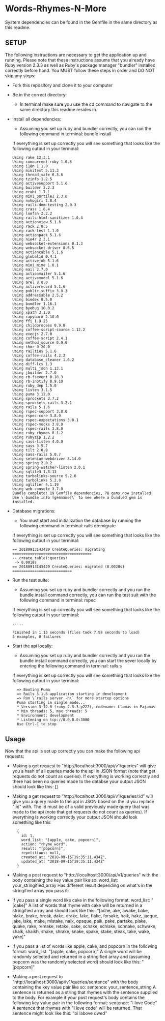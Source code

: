 # Words-Rhymes-N-More


System dependencies can be found in the Gemfile in the same directory as this readme.

SETUP
---------------------

The following instructions are necessary to get the application up and running.
Please note that these instructions assume that you already have Ruby version 2.3.3 as well as Ruby's package manager "bundler" installed correctly before hand.
You MUST follow these steps in order and DO NOT skip any steps:

* Fork this repository and clone it to your computer

* Be in the correct directory:
  * In terminal make sure you use the cd command to navigate to the same directory this readme resides in.

* Install all dependencies:
  * Assuming you set up ruby and bundler correctly, you can ran the following command in terminal:
  bundle install

  If everything is set up correctly you will see something that looks like the following output in your terminal:

      Using rake 12.3.1
      Using concurrent-ruby 1.0.5
      Using i18n 1.1.0
      Using minitest 5.11.3
      Using thread_safe 0.3.6
      Using tzinfo 1.2.5
      Using activesupport 5.1.6
      Using builder 3.2.3
      Using erubi 1.7.1
      Using mini_portile2 2.3.0
      Using nokogiri 1.8.4
      Using rails-dom-testing 2.0.3
      Using crass 1.0.4
      Using loofah 2.2.2
      Using rails-html-sanitizer 1.0.4
      Using actionview 5.1.6
      Using rack 2.0.5
      Using rack-test 1.1.0
      Using actionpack 5.1.6
      Using nio4r 2.3.1
      Using websocket-extensions 0.1.3
      Using websocket-driver 0.6.5
      Using actioncable 5.1.6
      Using globalid 0.4.1
      Using activejob 5.1.6
      Using mini_mime 1.0.1
      Using mail 2.7.0
      Using actionmailer 5.1.6
      Using activemodel 5.1.6
      Using arel 8.0.0
      Using activerecord 5.1.6
      Using public_suffix 3.0.3
      Using addressable 2.5.2
      Using bindex 0.5.0
      Using bundler 1.16.1
      Using byebug 10.0.2
      Using xpath 3.1.0
      Using capybara 2.18.0
      Using ffi 1.9.25
      Using childprocess 0.9.0
      Using coffee-script-source 1.12.2
      Using execjs 2.7.0
      Using coffee-script 2.4.1
      Using method_source 0.9.0
      Using thor 0.20.0
      Using railties 5.1.6
      Using coffee-rails 4.2.2
      Using database_cleaner 1.6.2
      Using diff-lcs 1.3
      Using multi_json 1.13.1
      Using jbuilder 2.7.0
      Using rb-fsevent 0.10.3
      Using rb-inotify 0.9.10
      Using ruby_dep 1.5.0
      Using listen 3.1.5
      Using puma 3.12.0
      Using sprockets 3.7.2
      Using sprockets-rails 3.2.1
      Using rails 5.1.6
      Using rspec-support 3.8.0
      Using rspec-core 3.8.0
      Using rspec-expectations 3.8.1
      Using rspec-mocks 3.8.0
      Using rspec-rails 3.8.0
      Using ruby_rhymes 0.1.2
      Using rubyzip 1.2.2
      Using sass-listen 4.0.0
      Using sass 3.5.7
      Using tilt 2.0.8
      Using sass-rails 5.0.7
      Using selenium-webdriver 3.14.0
      Using spring 2.0.2
      Using spring-watcher-listen 2.0.1
      Using sqlite3 1.3.13
      Using turbolinks-source 5.2.0
      Using turbolinks 5.2.0
      Using uglifier 4.1.19
      Using web-console 3.7.0
      Bundle complete! 19 Gemfile dependencies, 78 gems now installed.
      Use \`bundle info [gemname]\` to see where a bundled gem is installed.

* Database migrations:
  * You must start and initialization the database by running the following command in terminal:
  rails db:migrate

  If everything is set up correctly you will see something that looks like the following output in your terminal:

      == 20180913143429 CreateQueries: migrating ====================================
      -- create_table(:queries)
       -> 0.0018s
      == 20180913143429 CreateQueries: migrated (0.0020s) ===========================

* Run the test suite:
  * Assuming you set up ruby and bundler correctly and you ran the bundle install command correctly, you can run the test suit with the following command in terminal:
  rspec

  If everything is set up correctly you will see something that looks like the following output in your terminal:

      .....

      Finished in 1.13 seconds (files took 7.98 seconds to load)
      5 examples, 0 failures

* Start the api locally:
  * Assuming you set up ruby and bundler correctly and you ran the bundle install command correctly, you can start the sever locally by entering the following command in terminal:
  rails s

  If everything is set up correctly you will see something that looks like the following output in your terminal:

        => Booting Puma
        => Rails 5.1.6 application starting in development
        => Run \`rails server -h\` for more startup options
        Puma starting in single mode...
        * Version 3.12.0 (ruby 2.3.3-p222), codename: Llamas in Pajamas
        * Min threads: 5, max threads: 5
        * Environment: development
        * Listening on tcp://0.0.0.0:3000
        Use Ctrl-C to stop


Usage
---------------------

Now that the api is set up correctly you can make the following api requests:

* Making a get request to "http://localhost:3000/api/v1/queries" will give you a hash of all queries made to the api in JSON format (note that get requests do not count as queries). If everything is working correctly and there has been no queries made to the databse your output JSON should look like this:
          []


* Making a get request to "http://localhost:3000/api/v1/queries/:id" will give you a query made to the api in JSON based on the id you replace ":id" with. The id must be of a valid previously made query that was made to the api (note that get requests do not count as queries). If everything is working correctly your output JSON should look something like this:

        {
          id: 1,
          word_list: "[apple, cake, popcorn]",
          action: "rhyme_word",
          result: "[popcorn]",
          repetitions: null,
          created_at: "2018-09-15T19:35:11.434Z",
          updated_at: "2018-09-15T19:35:11.434Z"
        }


* Making a post request to "http://localhost:3000/api/v1/queries" with the body containing the key value pair like so:
          word_list: your_stringified_array
Has different result depending on what's in the stringified array you pass it:
 * If you pass a single word like cake in the following format:
           word_list: "[cake]"
 A list of words that rhyme with cake will be returned in a stringified array and should look like this:
         "[ache, ake, awake, bake, blake, brake, break, dake, drake, fake, flake, forsake, haik, hake, jacque, jake, lake, make, mistake, naik, opaque, paik, pake, partake, plake, quake, rake, remake, retake, sake, schake, schlake, schnake, schwake, shaik, shaikh, shake, shrake, snake, spake, stake, steak, take, wake, yake]"
 * If you pass a list of words like apple, cake, and popcorn in the following format:
 word_list: "[apple, cake, popcorn]"
 A single word will be randomly selected and returned in a stringified array and (assuming popcorn was the randomly selected word) should look like this:
           "[popcorn]"


 * Making a post request to "http://localhost:3000/api/v1/queries/sentence" with the body containing the key value pair like so:
           sentence: your_sentence_string
 A sentence is returned as a string that rhymes with the sentence supplied to the body. For example if your post request's body contains the following key value pair in the following format:
           sentence: "I love Code"
 A sentence that rhymes with "I love code" will be returned. That sentence might look like this:
           "bi labove owed"
